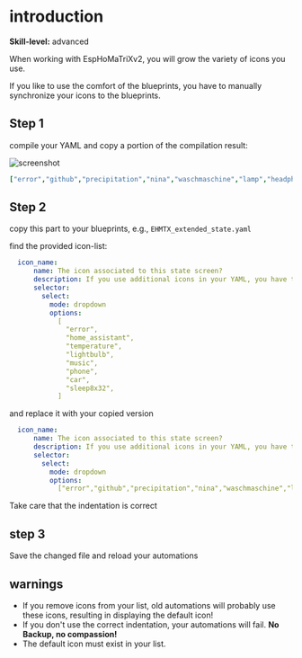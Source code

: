 # introduction

**Skill-level:** advanced

When working with EspHoMaTriXv2, you will grow the variety of icons you use.

If you like to use the comfort of the blueprints, you have to manually synchronize your icons to the blueprints.

## Step 1

compile your YAML and copy a portion of the compilation result:

![screenshot](https://github.com/lubeda/EspHoMaTriXv2/blob/main/wiki/compile-icons.png?raw=true)

```yaml
["error","github","precipitation","nina","waschmaschine","lamp","headphone","print3d","internet","speaker","alien","temp","garage","door","wind","rain","phone","fire","tv","frost","muell","cookit","nature","work","bike","amazon","post","power","solar","yoga","startrek","energy","sun","diesel","benzine10","vacuum","rainprecip","iss","thunder","nina_warning","mic","birthday","firework","coffee","lightning","xmastree","sauna","trash_grey","trash_blue","trash_yell","trash_brow","weather_clear_night","weather_cloudy","weather_fog","weather_lightingrainy","weather_partlycloudy","weather_pouring","weather_rainy","weather_snowy","weather_snowy_rainy","weather_sunny","f_mario","f_onair","f_starter","mops","girl","timer","lasticon","lightbulb","home_assistant",]
```

## Step 2

copy this part to your blueprints, e.g., `EHMTX_extended_state.yaml`

find the provided icon-list:

```yaml
  icon_name:
      name: The icon associated to this state screen?
      description: If you use additional icons in your YAML, you have to add them to this blueprint.
      selector:
        select:
          mode: dropdown
          options:
            [
              "error",
              "home_assistant",
              "temperature",
              "lightbulb",
              "music",
              "phone",
              "car",
              "sleep8x32",
            ]
```

and replace it with your copied version

```yaml
  icon_name:
      name: The icon associated to this state screen?
      description: If you use additional icons in your YAML, you have to add them to this blueprint.
      selector:
        select:
          mode: dropdown
          options:
            ["error","github","precipitation","nina","waschmaschine","lamp","headphone","print3d","internet","speaker","alien","temp","garage","door","wind","rain","phone","fire","tv","frost","muell","cookit","nature","work","bike","amazon","post","power","solar","yoga","startrek","energy","sun","diesel","benzine10","vacuum","rainprecip","iss","thunder","nina_warning","mic","birthday","firework","coffee","lightning","xmastree","sauna","trash_grey","trash_blue","trash_yell","trash_brow","weather_clear_night","weather_cloudy","weather_fog","weather_lightingrainy","weather_partlycloudy","weather_pouring","weather_rainy","weather_snowy","weather_snowy_rainy","weather_sunny","f_mario","f_onair","f_starter","mops","girl","timer","lasticon","lightbulb","home_assistant",]
```

Take care that the indentation is correct

## step 3

Save the changed file and reload your automations

## warnings

- If you remove icons from your list, old automations will probably use these icons, resulting in displaying the default icon!
- If you don't use the correct indentation, your automations will fail. **No Backup, no compassion!**
- The default icon must exist in your list.
